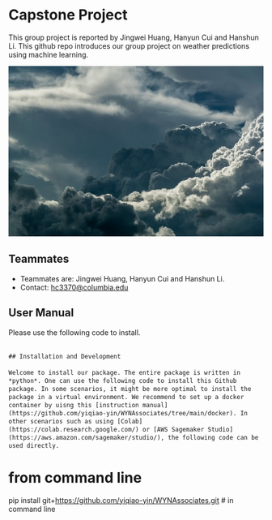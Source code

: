 # Capstone Project
This group project is reported by Jingwei Huang, Hanyun Cui and Hanshun Li. This github repo introduces our group project on weather predictions using machine learning.

![images](https://github.com/Cuihanyun004/CapstoneProject/blob/main/pexels-pixabay-209831.jpg)

## Teammates

- Teammates are: Jingwei Huang, Hanyun Cui and Hanshun Li. 
- Contact: hc3370@columbia.edu

## User Manual

Please use the following code to install.

```

## Installation and Development
	
Welcome to install our package. The entire package is written in *python*. One can use the following code to install this Github package. In some scenarios, it might be more optimal to install the package in a virtual environment. We recommend to set up a docker container by uisng this [instruction manual](https://github.com/yiqiao-yin/WYNAssociates/tree/main/docker). In other scenarios such as using [Colab](https://colab.research.google.com/) or [AWS Sagemaker Studio](https://aws.amazon.com/sagemaker/studio/), the following code can be used directly.

```
# from command line
pip install git+https://github.com/yiqiao-yin/WYNAssociates.git # in command line
```

